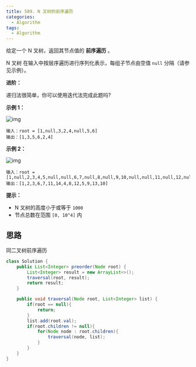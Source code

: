 ```yaml
---
title: 589. N 叉树的前序遍历
categories:
  - Algorithm
tags:
  - Algorithm
---
```


给定一个 N 叉树，返回其节点值的 **前序遍历** 。

N 叉树 在输入中按层序遍历进行序列化表示，每组子节点由空值 `null` 分隔（请参见示例）。

**进阶：**

递归法很简单，你可以使用迭代法完成此题吗?

**示例 1：**

![img](https://raw.githubusercontent.com/Traserve/traserve.github.io/main/_posts/algorithm/images/589-1.png)

```
输入：root = [1,null,3,2,4,null,5,6]
输出：[1,3,5,6,2,4]
```

**示例 2：**

![img](https://raw.githubusercontent.com/Traserve/traserve.github.io/main/_posts/algorithm/images/589-2.png)

```
输入：root = [1,null,2,3,4,5,null,null,6,7,null,8,null,9,10,null,null,11,null,12,null,13,null,null,14]
输出：[1,2,3,6,7,11,14,4,8,12,5,9,13,10]
```

**提示：**

- N 叉树的高度小于或等于 `1000`
- 节点总数在范围 `[0, 10^4]` 内

## 思路

同二叉树前序遍历

```java
class Solution {
    public List<Integer> preorder(Node root) {
        List<Integer> result = new ArrayList<>();
        traversal(root, result);
        return result;
    }

    public void traversal(Node root, List<Integer> list) {
        if(root == null){
            return;
        }
        list.add(root.val);
        if(root.children != null){
            for(Node node : root.children){
                traversal(node, list);
            }
        }
    }
}
```

